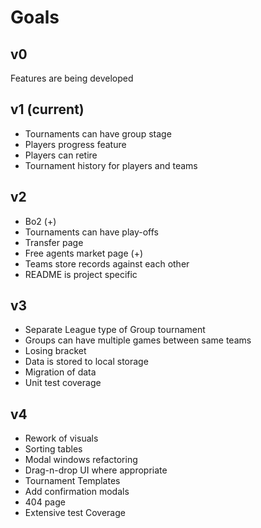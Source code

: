 # Goals

## v0

Features are being developed

## v1 (current)

* Tournaments can have group stage
* Players progress feature
* Players can retire
* Tournament history for players and teams

## v2

* Bo2 (+)
* Tournaments can have play-offs
* Transfer page
* Free agents market page (+)
* Teams store records against each other
* README is project specific

## v3

* Separate League type of Group tournament
* Groups can have multiple games between same teams
* Losing bracket
* Data is stored to local storage
* Migration of data
* Unit test coverage

## v4

* Rework of visuals
* Sorting tables
* Modal windows refactoring
* Drag-n-drop UI where appropriate
* Tournament Templates
* Add confirmation modals
* 404 page
* Extensive test Coverage
